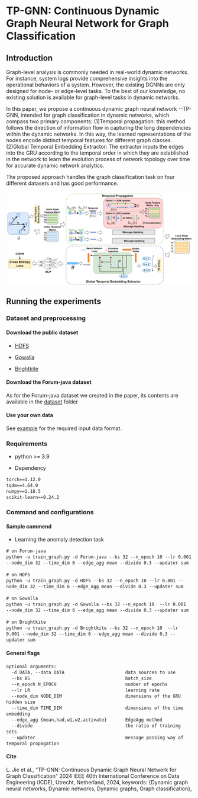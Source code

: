 # TP-GNN: Continuous Dynamic Graph Neural Network for Graph Classification
<!--#### -->
## Introduction
Graph-level analysis is commonly needed in real-world dynamic networks. For instance, system logs provide comprehensive insights into the operational behaviors of a system. However, the existing DGNNs are only designed for node- or edge-level tasks. To the best of our knowledge, no existing solution is available for graph-level tasks in dynamic networks.

In this paper, we propose a continuous dynamic graph neural network --TP-GNN, intended for graph classification in dynamic networks, which compass two primary components: (1)Temporal propagation: this method follows the direction of information flow in capturing the long dependencies within the dynamic networks. In this way, the learned representations of the nodes encode distinct temporal features for different graph classes. (2)Global Temporal Embedding Extractor: The extractor inputs the edges into the GRU according to the temporal order in which they are established in the network to learn the evolution process of network topology over time for accurate dynamic network analytics.

The proposed approach handles the graph classification task on four different datasets and has good performance.

<!-- #### Paper link: [TP-GNN: Continuous Dynamic Graph Neural Network for Graph Classification](https://XXX) -->
![framework](framework.png "The framework of TP-GCN")
## Running the experiments



### Dataset and preprocessing

#### Download the public dataset
* [HDFS](https://doi.org/10.5281/zenodo.1144100)
  
* [Gowalla](https://snap.stanford.edu/data/loc-gowalla.html)
  
* [Brightkite](http://snap.stanford.edu/data/loc-brightkite.html)

#### Download the Forum-java dataset
As for the Forum-java dataset we created in the paper, its contents are available in the [dataset](https://github.com/TP-GCN/TP-GCN/edit/main/Dataset/Forum-java) folder

#### Use your own data
See [example](https://github.com/TP-GCN/TP-GCN/edit/main/example) for the required input data format.

### Requirements

* python >= 3.9

* Dependency

```{bash}
torch==1.12.0
tqdm==4.64.0
numpy==1.18.5
scikit-learn==0.24.2
```

### Command and configurations

#### Sample commend
* Learning the anomaly detection task
```{bash}
# on Forum-java
python -u train_graph.py -d Forum-java --bs 32 --n_epoch 10 --lr 0.001 --node_dim 32 --time_dim 6 --edge_agg mean --divide 0.3 --updater sum

# on HDFS
python -u train_graph.py -d HDFS --bs 32 --n_epoch 10 --lr 0.001 --node_dim 32 --time_dim 6 --edge_agg mean --divide 0.3 --updater sum

# on Gowalla
python -u train_graph.py -d Gowalla --bs 32 --n_epoch 10  --lr 0.001  --node_dim 32 --time_dim 6 --edge_agg mean --divide 0.3 --updater sum

# on Brightkite
python -u train_graph.py -d Brightkite --bs 32 --n_epoch 10  --lr 0.001 --node_dim 32 --time_dim 6 --edge_agg mean --divide 0.3 --updater sum
```

#### General flags

```{txt}
optional arguments:
  -d DATA, --data DATA                       data sources to use
  --bs BS                                    batch_size
  --n_epoch N_EPOCH                          number of epochs
  --lr LR                                    learning rate
  --node_dim NODE_DIM                        dimensions of the GRU hidden size
  --time_dim TIME_DIM                        dimensions of the time embedding
  --edge_agg {mean,had,w1,w2,activate}       EdgeAgg method
  --divide                                   the ratio of training sets
  --updater                                  message passing way of temporal propagation
```

#### Cite
L. Jie et al., "TP-GNN: Continuous Dynamic Graph Neural Network for Graph Classification" 2024 IEEE 40th International Conference on Data Engineering (ICDE), Utrecht, Netherland, 2024, 
keywords: {Dynamic graph neural networks, Dynamic networks, Dynamic graphs, Graph classification},
